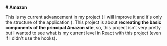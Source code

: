 <br><b># Amazon</br></b>

This is my current advancement in my project ( I will improve it and it's only the structure of the application ).
This project is about <b>recreating the basic components of the principal Amazon site</b>, so, this project isn't very pretty but I wanted to see what is my current level in React with this project (even if I didn't use the hooks).

 
 
